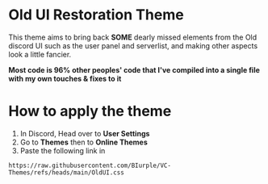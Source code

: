 # Old UI Restoration Theme

This theme aims to bring back **SOME** dearly missed elements from the Old discord UI such as the user panel and serverlist, and making other aspects look a little fancier.

**Most code is 96% other peoples' code that I've compiled into a single file with my own touches & fixes to it**

# How to apply the theme
1. In Discord, Head over to **User Settings**
2. Go to **Themes** then to **Online Themes**
3. Paste the following link in
```
https://raw.githubusercontent.com/BIurple/VC-Themes/refs/heads/main/OldUI.css
```
